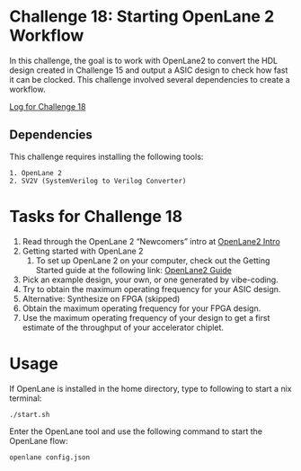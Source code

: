 # Challenge 18: Starting OpenLane 2 Workflow

In this challenge, the goal is to work with OpenLane2 to convert the HDL design created in Challenge 15 and output a ASIC design to check how fast it can be clocked. This challenge involved several dependencies to create a workflow.

[Log for Challenge 18](https://docs.google.com/document/d/15rJek2jTtKhXZU0HCryxkXXs-n1SXimcsmbNvpv0lQ8/edit?usp=sharing)

## Dependencies

This challenge requires installing the following tools:

    1. OpenLane 2
    2. SV2V (SystemVerilog to Verilog Converter)

# Tasks for Challenge 18
   1. Read through the OpenLane 2 “Newcomers” intro at [OpenLane2 Intro](https://openlane2.readthedocs.io/en/latest/getting_started/newcomers/index.html)
   2. Getting started with OpenLane 2
      1.  To set up OpenLane 2 on your computer, check out the Getting Started guide at the following link: [OpenLane2 Guide](https://openlane2.readthedocs.io/en/latest/getting_started/index.html)
   3. Pick an example design, your own, or one generated by vibe-coding.
   4. Try to obtain the maximum operating frequency for your ASIC design.
   5. Alternative: Synthesize on FPGA (skipped)
   6. Obtain the maximum operating frequency for your FPGA design.
   7. Use the maximum operating frequency of your design to get a first estimate of the throughput of your accelerator chiplet.

# Usage

If OpenLane is installed in the home directory, type to following to start a nix terminal:

    ./start.sh

Enter the OpenLane tool and use the following command to start the OpenLane flow:

    openlane config.json

